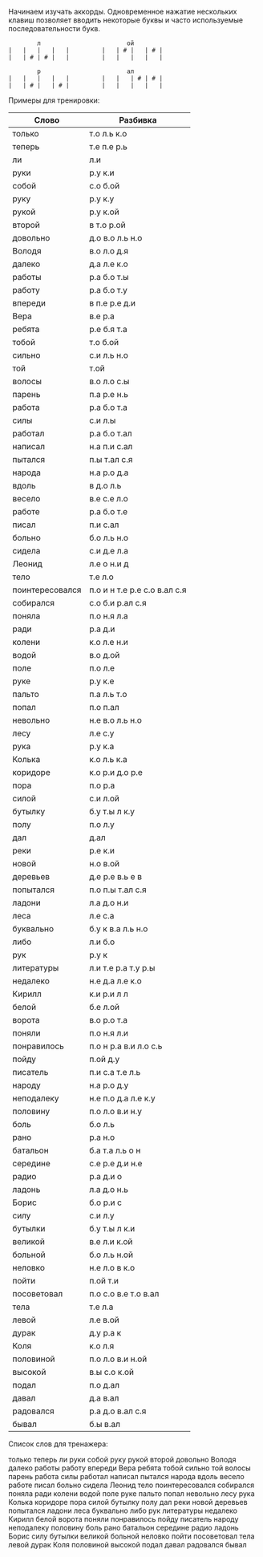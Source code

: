 Начинаем изучать аккорды. Одновременное нажатие нескольких клавиш позволяет вводить некоторые буквы и часто используемые последовательности букв.

```
        л                        ой
|   |   |   |   |         |   | # |   | # |
|   | # | # |   |         |   |   |   |   |

        р                        ал
|   |   |   |   |         |   |   | # | # |
|   | # |   | # |         |   |   |   |   |

```

Примеры для тренировки:

| Слово | Разбивка |
| --- | --- |
| только | т.о л.ь к.о | 
| теперь | т.е п.е р.ь | 
| ли | л.и | 
| руки | р.у к.и | 
| собой | с.о б.ой | 
| руку | р.у к.у | 
| рукой | р.у к.ой | 
| второй | в т.о р.ой | 
| довольно | д.о в.о л.ь н.о | 
| Володя | в.о л.о д.я | 
| далеко | д.а л.е к.о | 
| работы | р.а б.о т.ы | 
| работу | р.а б.о т.у | 
| впереди | в п.е р.е д.и | 
| Вера | в.е р.а | 
| ребята | р.е б.я т.а | 
| тобой | т.о б.ой | 
| сильно | с.и л.ь н.о | 
| той | т.ой | 
| волосы | в.о л.о с.ы | 
| парень | п.а р.е н.ь | 
| работа | р.а б.о т.а | 
| силы | с.и л.ы | 
| работал | р.а б.о т.ал | 
| написал | н.а п.и с.ал | 
| пытался | п.ы т.ал с.я | 
| народа | н.а р.о д.а | 
| вдоль | в д.о л.ь | 
| весело | в.е с.е л.о | 
| работе | р.а б.о т.е | 
| писал | п.и с.ал | 
| больно | б.о л.ь н.о | 
| сидела | с.и д.е л.а | 
| Леонид | л.е о н.и д | 
| тело | т.е л.о | 
| поинтересовался | п.о и н т.е р.е с.о в.ал с.я | 
| собирался | с.о б.и р.ал с.я | 
| поняла | п.о н.я л.а | 
| ради | р.а д.и | 
| колени | к.о л.е н.и | 
| водой | в.о д.ой | 
| поле | п.о л.е | 
| руке | р.у к.е | 
| пальто | п.а л.ь т.о | 
| попал | п.о п.ал | 
| невольно | н.е в.о л.ь н.о | 
| лесу | л.е с.у | 
| рука | р.у к.а | 
| Колька | к.о л.ь к.а | 
| коридоре | к.о р.и д.о р.е | 
| пора | п.о р.а | 
| силой | с.и л.ой | 
| бутылку | б.у т.ы л к.у | 
| полу | п.о л.у | 
| дал | д.ал | 
| реки | р.е к.и | 
| новой | н.о в.ой | 
| деревьев | д.е р.е в.ь е в | 
| попытался | п.о п.ы т.ал с.я | 
| ладони | л.а д.о н.и | 
| леса | л.е с.а | 
| буквально | б.у к в.а л.ь н.о | 
| либо | л.и б.о | 
| рук | р.у к | 
| литературы | л.и т.е р.а т.у р.ы | 
| недалеко | н.е д.а л.е к.о | 
| Кирилл | к.и р.и л л | 
| белой | б.е л.ой | 
| ворота | в.о р.о т.а | 
| поняли | п.о н.я л.и | 
| понравилось | п.о н р.а в.и л.о с.ь | 
| пойду | п.ой д.у | 
| писатель | п.и с.а т.е л.ь | 
| народу | н.а р.о д.у | 
| неподалеку | н.е п.о д.а л.е к.у | 
| половину | п.о л.о в.и н.у | 
| боль | б.о л.ь | 
| рано | р.а н.о | 
| батальон | б.а т.а л.ь о н | 
| середине | с.е р.е д.и н.е | 
| радио | р.а д.и о | 
| ладонь | л.а д.о н.ь | 
| Борис | б.о р.и с | 
| силу | с.и л.у | 
| бутылки | б.у т.ы л к.и | 
| великой | в.е л.и к.ой | 
| больной | б.о л.ь н.ой | 
| неловко | н.е л.о в к.о | 
| пойти | п.ой т.и | 
| посоветовал | п.о с.о в.е т.о в.ал | 
| тела | т.е л.а | 
| левой | л.е в.ой | 
| дурак | д.у р.а к | 
| Коля | к.о л.я | 
| половиной | п.о л.о в.и н.ой | 
| высокой | в.ы с.о к.ой | 
| подал | п.о д.ал | 
| давал | д.а в.ал | 
| радовался | р.а д.о в.ал с.я | 
| бывал | б.ы в.ал | 

Список слов для тренажера:

только теперь ли руки собой руку рукой второй довольно Володя далеко работы работу впереди Вера ребята тобой сильно той волосы парень работа силы работал написал пытался народа вдоль весело работе писал больно сидела Леонид тело поинтересовался собирался поняла ради колени водой поле руке пальто попал невольно лесу рука Колька коридоре пора силой бутылку полу дал реки новой деревьев попытался ладони леса буквально либо рук литературы недалеко Кирилл белой ворота поняли понравилось пойду писатель народу неподалеку половину боль рано батальон середине радио ладонь Борис силу бутылки великой больной неловко пойти посоветовал тела левой дурак Коля половиной высокой подал давал радовался бывал
